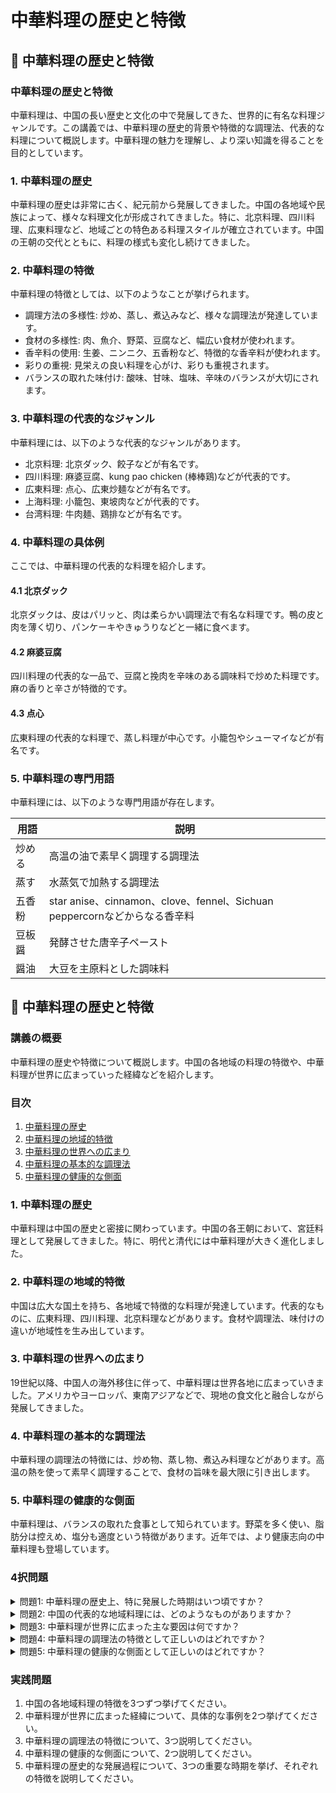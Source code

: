 # 中華料理の歴史と特徴

## 📝 中華料理の歴史と特徴

<a id="introduction"></a>
### 中華料理の歴史と特徴

中華料理は、中国の長い歴史と文化の中で発展してきた、世界的に有名な料理ジャンルです。この講義では、中華料理の歴史的背景や特徴的な調理法、代表的な料理について概説します。中華料理の魅力を理解し、より深い知識を得ることを目的としています。

<a id="history"></a>
### 1. 中華料理の歴史

中華料理の歴史は非常に古く、紀元前から発展してきました。中国の各地域や民族によって、様々な料理文化が形成されてきました。特に、北京料理、四川料理、広東料理など、地域ごとの特色ある料理スタイルが確立されています。中国の王朝の交代とともに、料理の様式も変化し続けてきました。

<a id="characteristics"></a>
### 2. 中華料理の特徴

中華料理の特徴としては、以下のようなことが挙げられます。
- 調理方法の多様性: 炒め、蒸し、煮込みなど、様々な調理法が発達しています。
- 食材の多様性: 肉、魚介、野菜、豆腐など、幅広い食材が使われます。
- 香辛料の使用: 生姜、ニンニク、五香粉など、特徴的な香辛料が使われます。
- 彩りの重視: 見栄えの良い料理を心がけ、彩りも重視されます。
- バランスの取れた味付け: 酸味、甘味、塩味、辛味のバランスが大切にされます。

<a id="cuisines"></a>
### 3. 中華料理の代表的なジャンル

中華料理には、以下のような代表的なジャンルがあります。
- 北京料理: 北京ダック、餃子などが有名です。
- 四川料理: 麻婆豆腐、kung pao chicken (棒棒鶏)などが代表的です。
- 広東料理: 点心、広東炒麺などが有名です。
- 上海料理: 小籠包、東坡肉などが代表的です。
- 台湾料理: 牛肉麺、鶏排などが有名です。

<a id="examples"></a>
### 4. 中華料理の具体例

ここでは、中華料理の代表的な料理を紹介します。

#### 4.1 北京ダック

北京ダックは、皮はパリッと、肉は柔らかい調理法で有名な料理です。鴨の皮と肉を薄く切り、パンケーキやきゅうりなどと一緒に食べます。

#### 4.2 麻婆豆腐

四川料理の代表的な一品で、豆腐と挽肉を辛味のある調味料で炒めた料理です。麻の香りと辛さが特徴的です。

#### 4.3 点心

広東料理の代表的な料理で、蒸し料理が中心です。小籠包やシューマイなどが有名です。

<a id="terms"></a>
### 5. 中華料理の専門用語

中華料理には、以下のような専門用語が存在します。

| 用語 | 説明 |
| --- | --- |
| 炒める | 高温の油で素早く調理する調理法 |
| 蒸す | 水蒸気で加熱する調理法 |
| 五香粉 | star anise、cinnamon、clove、fennel、Sichuan peppercornなどからなる香辛料 |
| 豆板醤 | 発酵させた唐辛子ペースト |
| 醤油 | 大豆を主原料とした調味料 |

## 📝 中華料理の歴史と特徴

<a id="introduction"></a>
### 講義の概要
中華料理の歴史や特徴について概説します。中国の各地域の料理の特徴や、中華料理が世界に広まっていった経緯などを紹介します。

### 目次
1. [中華料理の歴史](#history)
2. [中華料理の地域的特徴](#regional_features)
3. [中華料理の世界への広まり](#global_expansion)
4. [中華料理の基本的な調理法](#cooking_methods)
5. [中華料理の健康的な側面](#health_aspects)

<a id="history"></a>
### 1. 中華料理の歴史
中華料理は中国の歴史と密接に関わっています。中国の各王朝において、宮廷料理として発展してきました。特に、明代と清代には中華料理が大きく進化しました。

<a id="regional_features"></a>
### 2. 中華料理の地域的特徴
中国は広大な国土を持ち、各地域で特徴的な料理が発達しています。代表的なものに、広東料理、四川料理、北京料理などがあります。食材や調理法、味付けの違いが地域性を生み出しています。

<a id="global_expansion"></a>
### 3. 中華料理の世界への広まり
19世紀以降、中国人の海外移住に伴って、中華料理は世界各地に広まっていきました。アメリカやヨーロッパ、東南アジアなどで、現地の食文化と融合しながら発展してきました。

<a id="cooking_methods"></a>
### 4. 中華料理の基本的な調理法
中華料理の調理法の特徴には、炒め物、蒸し物、煮込み料理などがあります。高温の熱を使って素早く調理することで、食材の旨味を最大限に引き出します。

<a id="health_aspects"></a>
### 5. 中華料理の健康的な側面
中華料理は、バランスの取れた食事として知られています。野菜を多く使い、脂肪分は控えめ、塩分も適度という特徴があります。近年では、より健康志向の中華料理も登場しています。

### 4択問題

<details>
<summary>問題1: 中華料理の歴史上、特に発展した時期はいつ頃ですか？</summary>

- a. 唐代
- b. 宋代
- c. 明代と清代
- d. 民国時代

<details>
<summary>回答と解説</summary>

回答: c. 明代と清代

中華料理は、中国の各王朝において発展してきましたが、特に明代と清代には大きな進化を遂げました。この時期には、宮廷料理として中華料理が洗練されていきました。
</details>
</details>

<details>
<summary>問題2: 中国の代表的な地域料理には、どのようなものがありますか？</summary>

- a. 広東料理、四川料理、北京料理
- b. 山東料理、江西料理、雲南料理  
- c. a, bともに正解
- d. a, bともに誤り

<details>
<summary>回答と解説</summary>

回答: a. 広東料理、四川料理、北京料理

中国は広大な国土を持ち、各地域で特徴的な料理が発達しています。代表的なものに、広東料理、四川料理、北京料理などがあります。地域によって食材や調理法、味付けが異なっています。
</details>
</details>

<details>
<summary>問題3: 中華料理が世界に広まった主な要因は何ですか？</summary>

- a. 中国人の海外移住
- b. 中華料理の健康的な側面
- c. 中国の経済発展
- d. a, b, cすべて

<details>
<summary>回答と解説</summary>

回答: a. 中国人の海外移住

"19世紀以降、中国人の海外移住に伴って、中華料理は世界各地に広まっていきました。アメリカやヨーロッパ、東南アジアなどで、現地の食文化と融合しながら発展してきました。"
</details>
</details>

<details>
<summary>問題4: 中華料理の調理法の特徴として正しいのはどれですか？</summary>

- a. 低温・長時間の調理
- b. 焼き物が主体
- c. 炒め物、蒸し物、煮込み料理
- d. 油を使わない調理

<details>
<summary>回答と解説</summary>

回答: c. 炒め物、蒸し物、煮込み料理

"中華料理の調理法の特徴には、炒め物、蒸し物、煮込み料理などがあります。高温の熱を使って素早く調理することで、食材の旨味を最大限に引き出します。"
</details>
</details>

<details>
<summary>問題5: 中華料理の健康的な側面として正しいのはどれですか？</summary>

- a. 脂肪分が多い
- b. 塩分が多い
- c. 野菜を多く使う
- d. 肉を主体とする

<details>
<summary>回答と解説</summary>

回答: c. 野菜を多く使う

"中華料理は、バランスの取れた食事として知られています。野菜を多く使い、脂肪分は控えめ、塩分も適度という特徴があります。近年では、より健康志向の中華料理も登場しています。"
</details>
</details>

### 実践問題

1. 中国の各地域料理の特徴を3つずつ挙げてください。
2. 中華料理が世界に広まった経緯について、具体的な事例を2つ挙げてください。
3. 中華料理の調理法の特徴について、3つ説明してください。
4. 中華料理の健康的な側面について、2つ説明してください。
5. 中華料理の歴史的な発展過程について、3つの重要な時期を挙げ、それぞれの特徴を説明してください。